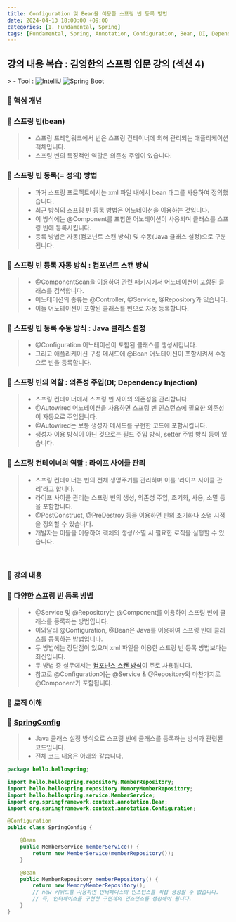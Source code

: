 ```yaml
---
title: Configuration 및 Bean을 이용한 스프링 빈 등록 방법
date: 2024-04-13 18:00:00 +09:00
categories: [1. Fundamental, Spring]
tags: [Fundamental, Spring, Annotation, Configuration, Bean, DI, Dependency Injection, Constructor Method, Autowired, Spring Bean]
---
```


<!-- 2024-04-13 글 작성 시작; 2024-04-13 페이지 호출 완료 -->
<h2>강의 내용 복습 : 김영한의 스프링 입문 강의 (섹션 4)</h2>
> - Tool :  
<img alt="IntelliJ" src="https://img.shields.io/badge/-IntelliJ-000000?style=flat-square&logo=intellij-idea&logoColor=white" />
<img alt="Spring Boot" src="https://img.shields.io/badge/-SpringBoot-6DB33F?style=flat-square&logo=spring&logoColor=white" />

<br>

### 🔔 핵심 개념
### 📌 스프링 빈(bean)
> - 스프링 프레임워크에서 빈은 스프링 컨테이너에 의해 관리되는 애플리케이션 객체입니다.
> - 스프링 빈의 특징적인 역할은 의존성 주입이 있습니다.

### 📌 스프링 빈 등록(= 정의) 방법
> - 과거 스프링 프로젝트에서는 xml 파일 내에서 bean 태그를 사용하여 정의했습니다.
> - 최근 방식의 스프링 빈 등록 방법은 어노테이션을 이용하는 것입니다.
> - 이 방식에는 @Component를 포함한 어노테이션이 사용되며 클래스를 스프링 빈에 등록시킵니다.
> - 등록 방법은 자동(컴포넌트 스캔 방식) 및 수동(Java 클래스 설정)으로 구분됩니다.

### 📌 스프링 빈 등록 자동 방식 : 컴포넌트 스캔 방식
> - @ComponentScan을 이용하여 관련 패키지에서 어노테이션이 포함된 클래스를 검색합니다.
> - 어노테이션의 종류는 @Controller, @Service, @Repository가 있습니다.
> - 이들 어노테이션이 포함된 클래스를 빈으로 자동 등록합니다.

### 📌 스프링 빈 등록 수동 방식 : Java 클래스 설정
> - @Configuration 어노테이션이 포함된 클래스를 생성시킵니다.
> - 그리고 애플리케이션 구성 메서드에 @Bean 어노테이션이 포함시켜서 수동으로 빈을 등록합니다.

### 📌 스프링 빈의 역할 : 의존성 주입(DI; Dependency Injection)
> - 스프링 컨테이너에서 스프링 빈 사이의 의존성을 관리합니다.
> - @Autowired 어노테이션을 사용하면 스프링 빈 인스턴스에 필요한 의존성이 자동으로 주입됩니다.
> - @Autowired는 보통 생성자 메서드를 구현한 코드에 포함시킵니다.
> - 생성자 이용 방식이 아닌 것으로는 필드 주입 방식, setter 주입 방식 등이 있습니다.

### 📌 스프링 컨테이너의 역할 : 라이프 사이클 관리
> - 스프링 컨테이너는 빈의 전체 생명주기를 관리하며 이를 '라이프 사이클 관리'라고 합니다.
> - 라이프 사이클 관리는 스프링 빈의 생성, 의존성 주입, 초기화, 사용, 소멸 등을 포함합니다.
> - @PostConstruct, @PreDestroy 등을 이용하면 빈의 초기화나 소멸 시점을 정의할 수 있습니다.
> - 개발자는 이들을 이용하여 객체의 생성/소멸 시 필요한 로직을 실행할 수 있습니다.

<br>

### 🔔 강의 내용
### 📌 다양한 스프링 빈 등록 방법
> - @Service 및 @Repository는 @Component를 이용하여 스프링 빈에 클래스를 등록하는 방법입니다.
> - 이와달리 @Configuration, @Bean은 Java를 이용하여 스프링 빈에 클래스를 등록하는 방법입니다.
> - 두 방법에는 장단점이 있으며 xml 파일을 이용한 스프링 빈 등록 방법보다는 최신입니다.
> - 두 방법 중 실무에서는 <a href="https://kim-src.github.io/posts/%EC%BB%B4%ED%8F%AC%EB%84%8C%ED%8A%B8-%EC%8A%A4%EC%BA%94%EC%9D%84-%EC%9D%B4%EC%9A%A9%ED%95%9C-%EC%8A%A4%ED%94%84%EB%A7%81-%EB%B9%88-%EC%A0%95%EC%9D%98-%EB%B0%8F-Autowired/">컴포넌스 스캔 방식</a>이 주로 사용됩니다.
> - 참고로 @Configuration에는 @Service & @Repository와 마찬가지로 @Component가 포함됩니다.

### 🔔 로직 이해
### 📌 <a href="https://github.com/Kim-src/Study-Spring/blob/main/src/main/java/hello/hellospring/SpringConfig.java">SpringConfig</a>
> - Java 클래스 설정 방식으로 스프링 빈에 클래스를 등록하는 방식과 관련된 코드입니다.
> - 전체 코드 내용은 아래와 같습니다.

``` java
package hello.hellospring;

import hello.hellospring.repository.MemberRepository;
import hello.hellospring.repository.MemoryMemberRepository;
import hello.hellospring.service.MemberService;
import org.springframework.context.annotation.Bean;
import org.springframework.context.annotation.Configuration;

@Configuration
public class SpringConfig {

    @Bean
    public MemberService memberService() {
        return new MemberService(memberRepository());
    }

    @Bean
    public MemberRepository memberRepository() {
        return new MemoryMemberRepository();
        // new 키워드를 사용하면 인터페이스의 인스턴스를 직접 생성할 수 없습니다.
        // 즉, 인터페이스를 구현한 구현체의 인스턴스를 생성해야 됩니다.
    }
}
```

<br>
<br>
<br>
